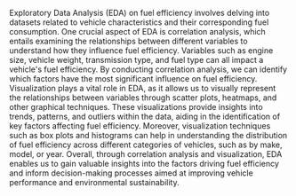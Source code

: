 Exploratory Data Analysis (EDA) on fuel efficiency involves delving into datasets related to vehicle characteristics and their corresponding fuel consumption. One crucial aspect of EDA is correlation analysis, which entails examining the relationships between different variables to understand how they influence fuel efficiency. Variables such as engine size, vehicle weight, transmission type, and fuel type can all impact a vehicle's fuel efficiency. By conducting correlation analysis, we can identify which factors have the most significant influence on fuel efficiency. Visualization plays a vital role in EDA, as it allows us to visually represent the relationships between variables through scatter plots, heatmaps, and other graphical techniques. These visualizations provide insights into trends, patterns, and outliers within the data, aiding in the identification of key factors affecting fuel efficiency. Moreover, visualization techniques such as box plots and histograms can help in understanding the distribution of fuel efficiency across different categories of vehicles, such as by make, model, or year. Overall, through correlation analysis and visualization, EDA enables us to gain valuable insights into the factors driving fuel efficiency and inform decision-making processes aimed at improving vehicle performance and environmental sustainability.
